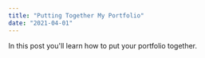 ```yaml
---
title: "Putting Together My Portfolio"
date: "2021-04-01"
---
```


In this post you'll learn how to put your portfolio together.
